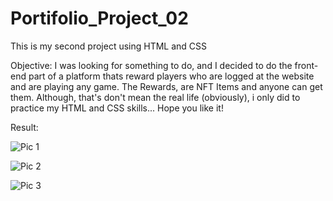 # Portifolio_Project_02
This is my second project using HTML and CSS

Objective: I was looking for something to do, and I decided to do the front-end part of a platform thats reward players who are logged at the website and are playing any game. The Rewards, are NFT Items and anyone can get them. Although, that's don't mean the real life (obviously), i only did to practice my HTML and CSS skills... Hope you like it!


Result:

![Pic 1](https://user-images.githubusercontent.com/101264734/163653346-47637e2e-bf4e-460a-b9cc-75681b5a9bab.PNG)

![Pic 2](https://user-images.githubusercontent.com/101264734/163653365-0bcf403c-61e3-4ee1-b817-ad5a480f5aea.PNG)

![Pic 3](https://user-images.githubusercontent.com/101264734/163653376-ce2b5010-fdaf-4b1d-b12b-103521cb01cd.PNG)

